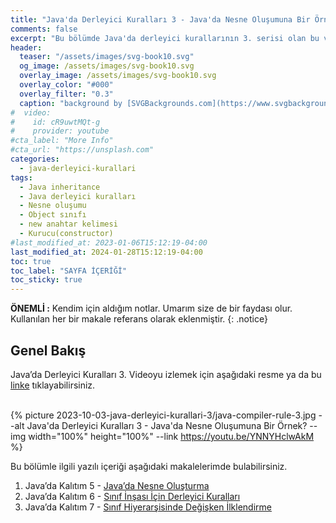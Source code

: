 ```yaml
---
title: "Java'da Derleyici Kuralları 3 - Java'da Nesne Oluşumuna Bir Örnek?"
comments: false
excerpt: "Bu bölümde Java'da derleyici kurallarının 3. serisi olan bu videoda, java'da nesne oluşumunu bir örnek üzerinde anlatmaya çalıştım."
header:
  teaser: "/assets/images/svg-book10.svg"
  og_image: /assets/images/svg-book10.svg
  overlay_image: /assets/images/svg-book10.svg
  overlay_color: "#000"
  overlay_filter: "0.3"
  caption: "background by [SVGBackgrounds.com](https://www.svgbackgrounds.com/)"
#  video:
#    id: cR9uwtMQt-g
#    provider: youtube
#cta_label: "More Info"
#cta_url: "https://unsplash.com"
categories:
  - java-derleyici-kurallari
tags:
  - Java inheritance
  - Java derleyici kuralları
  - Nesne oluşumu
  - Object sınıfı
  - new anahtar kelimesi
  - Kurucu(constructor)
#last_modified_at: 2023-01-06T15:12:19-04:00
last_modified_at: 2024-01-28T15:12:19-04:00
toc: true
toc_label: "SAYFA İÇERİĞİ"
toc_sticky: true
---
```


**ÖNEMLİ :** Kendim için aldığım notlar. Umarım size de bir faydası olur. Kullanılan her bir makale referans olarak eklenmiştir.
{: .notice}

## Genel Bakış
Java’da Derleyici Kuralları 3. Videoyu izlemek için aşağıdaki resme ya da bu [linke](https://youtu.be/YNNYHclwAkM) tıklayabilirsiniz.

<br/>{% picture 2023-10-03-java-derleyici-kurallari-3/java-compiler-rule-3.jpg --alt Java'da Derleyici Kuralları 3 - Java'da Nesne Oluşumuna Bir Örnek? --img width="100%" height="100%" --link https://youtu.be/YNNYHclwAkM %}<br/>

Bu bölümle ilgili yazılı içeriği aşağıdaki makalelerimde bulabilirsiniz.

1. Java’da Kalıtım 5 - [Java’da Nesne Oluşturma](/java-kalitim-polimorfizm/Java-inheritance5/)
2. Java’da Kalıtım 6 - [Sınıf İnşası İçin Derleyici Kuralları](/java-kalitim-polimorfizm/Java-inheritance6/)
3. Java’da Kalıtım 7 - [Sınıf Hiyerarşisinde Değişken İlklendirme](/java-kalitim-polimorfizm/Java-inheritance7/)
